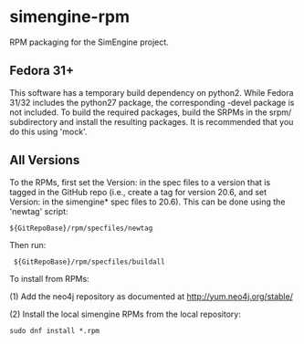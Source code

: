 # simengine-rpm
RPM packaging for the SimEngine project.


Fedora 31+
----------

This software has a temporary build dependency on python2. While Fedora 31/32
includes the python27 package, the corresponding -devel package is not included.
To build the required packages, build the SRPMs in the srpm/ subdirectory and
install the resulting packages. It is recommended that you do this using 'mock'.



All Versions
------------

To the RPMs, first set the Version: in the spec files to a version that is 
tagged in the GitHub repo (i.e., create a tag for version 20.6, and set
Version: in the simengine\* spec files to 20.6). This can be done using the
'newtag' script:

	${GitRepoBase}/rpm/specfiles/newtag


Then run:

	 ${GitRepoBase}/rpm/specfiles/buildall

To install from RPMs:

(1) Add the neo4j repository as documented at http://yum.neo4j.org/stable/

(2) Install the local simengine RPMs from the local repository: 
	
	sudo dnf install *.rpm

